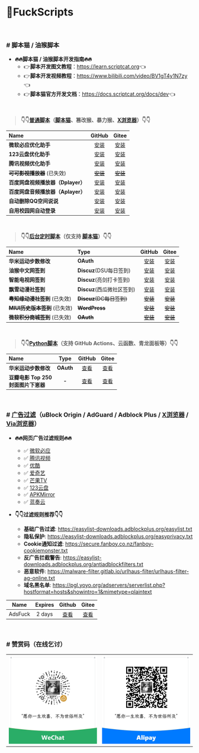 # 🌈FuckScripts

<br>

### \# 脚本猫 / 油猴脚本

- **🔥🔥脚本猫 / 油猴脚本开发指南🔥🔥**
  - 👉**脚本开发图文教程**：<https://learn.scriptcat.org>👈
  - 👉**脚本开发视频教程**：<https://www.bilibili.com/video/BV1gT4y1N7zy>👈
  - 👉**脚本猫官方开发文档**：<https://docs.scriptcat.org/docs/dev>👈

<br>

> **👇👇[普通脚本](./gm)（[脚本猫](https://docs.scriptcat.org)、篡改猴、暴力猴、[X浏览器](https://www.xbext.com)）👇👇**

| Name | GitHub | Gitee |
|:---|:---:|:---:|
| **微软必应优化助手** | [安装](https://raw.githubusercontent.com/geoisam/FuckScripts/main/gm/微软必应优化助手.user.js) | [安装](https://gitee.com/geoisam/FuckScripts/raw/main/gm/微软必应优化助手.user.js) |
| **123云盘优化助手** | [安装](https://raw.githubusercontent.com/geoisam/FuckScripts/main/gm/123云盘优化助手.user.js) | [安装](https://gitee.com/geoisam/FuckScripts/raw/main/gm/123云盘优化助手.user.js) |
| **腾讯视频优化助手** | [安装](https://raw.githubusercontent.com/geoisam/FuckScripts/main/gm/腾讯视频优化助手.user.js) | [安装](https://gitee.com/geoisam/FuckScripts/raw/main/gm/腾讯视频优化助手.user.js) |
| ~~**可可影视播放器**~~ (已失效) | [~~安装~~](https://raw.githubusercontent.com/geoisam/FuckScripts/main/gm/可可影视播放器.user.js) | [~~安装~~](https://gitee.com/geoisam/FuckScripts/raw/main/gm/可可影视播放器.user.js) |
| **百度网盘视频播放器（Dplayer）** | [安装](https://raw.githubusercontent.com/geoisam/FuckScripts/main/gm/BD网盘视频播放器（改）.user.js) | [安装](https://gitee.com/geoisam/FuckScripts/raw/main/gm/BD网盘视频播放器（改）.user.js) |
| **百度网盘音频播放器（Aplayer）** | [安装](https://raw.githubusercontent.com/geoisam/FuckScripts/main/gm/百度网盘音频播放器（改）.user.js) | [安装](https://gitee.com/geoisam/FuckScripts/raw/main/gm/百度网盘音频播放器（改）.user.js) |
| **自动删除QQ空间说说** | [安装](https://raw.githubusercontent.com/geoisam/FuckScripts/main/gm/自动删除QQ空间说说.user.js) | [安装](https://gitee.com/geoisam/FuckScripts/raw/main/gm/自动删除QQ空间说说.user.js) |
| **自用校园网自动登录** | [安装](https://raw.githubusercontent.com/geoisam/FuckScripts/main/gm/自用校园网自动登录.user.js) | [安装](https://gitee.com/geoisam/FuckScripts/raw/main/gm/自用校园网自动登录.user.js) |

<br>

> **👇👇[后台定时脚本](./sc)（仅支持 [脚本猫](https://docs.scriptcat.org)）👇👇**

| Name | Type | GitHub | Gitee |
|:---|:---|:---:|:---:|
| **华米运动步数修改** | **OAuth** | [安装](https://raw.githubusercontent.com/geoisam/FuckScripts/main/sc/华米运动步数修改.user.js) | [安装](https://gitee.com/geoisam/FuckScripts/raw/main/sc/华米运动步数修改.user.js) |
| **油猴中文网签到** | **Discuz**(DSU每日签到) | [安装](https://raw.githubusercontent.com/geoisam/FuckScripts/main/sc/油猴中文网签到.user.js) | [安装](https://gitee.com/geoisam/FuckScripts/raw/main/sc/油猴中文网签到.user.js) |
| **智能电视网签到** | **Discuz**(亮剑打卡签到) | [安装](https://raw.githubusercontent.com/geoisam/FuckScripts/main/sc/智能电视网签到.user.js) | [安装](https://gitee.com/geoisam/sc/FuckScripts/raw/main/智能电视网签到.user.js) |
| **飘雪动漫社签到** | **Discuz**(西瓜微社区签到) | [安装](https://raw.githubusercontent.com/geoisam/FuckScripts/main/sc/飘雪动漫社签到.user.js) | [安装](https://gitee.com/geoisam/FuckScripts/raw/main/sc/飘雪动漫社签到.user.js) |
| ~~**粤知缘动漫社签到**~~ (已失效) | ~~**Discuz**(DC每日签到)~~ | ~~[安装](https://raw.githubusercontent.com/geoisam/FuckScripts/main/sc/粤知缘动漫社签到.user.js)~~ | ~~[安装](https://gitee.com/geoisam/FuckScripts/raw/main/sc/粤知缘动漫社签到.user.js)~~ |
| ~~**MIUI历史版本签到**~~ (已失效) | ~~**WordPress**~~ | ~~[安装](https://raw.githubusercontent.com/geoisam/FuckScripts/main/sc/MIUI历史版本签到.user.js)~~ | ~~[安装](https://gitee.com/geoisam/FuckScripts/raw/main/sc/MIUI历史版本签到.user.js)~~ |
| ~~**微软积分商城签到**~~ (已失效) | ~~**OAuth**~~ | ~~[安装](https://raw.githubusercontent.com/geoisam/FuckScripts/main/sc/微软积分商城签到.user.js)~~ | ~~[安装](https://gitee.com/geoisam/FuckScripts/raw/main/sc/微软积分商城签到.user.js)~~ |

<br>

> **👇👇[Python脚本](./py)（支持 GitHub Actions、云函数、青龙面板等）👇👇**

| Name | Type | GitHub | Gitee |
|:---|:---:|:---:|:---:|
| **华米运动步数修改** | **OAuth** | [查看](./blob/main/py/huami.py) | [查看](./tree/main/py/huami.py) |
| **豆瓣电影 Top 250 <br>封面图片下崽器** | **-** | [查看](./blob/main/py/douban.py) | [查看](./tree/main/py/douban.py) |

<br>

### \# [广告过滤](./adsfuck.txt)（uBlock Origin / AdGuard / Adblock Plus / [X浏览器](https://www.xbext.com) / [Via浏览器](https://viayoo.com)）

- **🔥🔥网页广告过滤规则🔥🔥**
  - ✅ [微软必应](https://bing.com)
  - ✅ [腾讯视频](https://v.qq.com)
  - ✅ [优酷](https://youku.com)
  - ✅ [爱奇艺](https://iqiyi.com)
  - ✅ [芒果TV](https://mgtv.com)
  - ✅ [123云盘](https://123pan.com)
  - ✅ [APKMirror](https://apkmirror.com)
  - ✅ [蓝奏云](https://pc.woozooo.com)

- **👇👇过滤规则推荐👇👇**
  - **基础广告过滤**: <https://easylist-downloads.adblockplus.org/easylist.txt>
  - **隐私保护**: <https://easylist-downloads.adblockplus.org/easyprivacy.txt>
  - **Cookie通知过滤**: <https://secure.fanboy.co.nz/fanboy-cookiemonster.txt>
  - **反广告拦截警告**: <https://easylist-downloads.adblockplus.org/antiadblockfilters.txt>
  - **恶意软件**: <https://malware-filter.gitlab.io/urlhaus-filter/urlhaus-filter-ag-online.txt>
  - **域名黑名单**: <https://pgl.yoyo.org/adservers/serverlist.php?hostformat=hosts&showintro=1&mimetype=plaintext>

| Name | Expires | Github | Gitee |
|:---:|:---:|:---:|:---:|
| AdsFuck | 2 days | [查看](https://raw.githubusercontent.com/geoisam/FuckScripts/main/adsfuck.txt) | [查看](https://gitee.com/geoisam/FuckScripts/raw/main/adsfuck.txt) |

<br>

### \# 赞赏码（在线乞讨）

<table>
<tr>
<td><a>
<img src="./images/wechat.jpg">
</a></td>
<td><a>
<img src="./images/alipay.jpg">
</a></td>
</tr>
</table>
